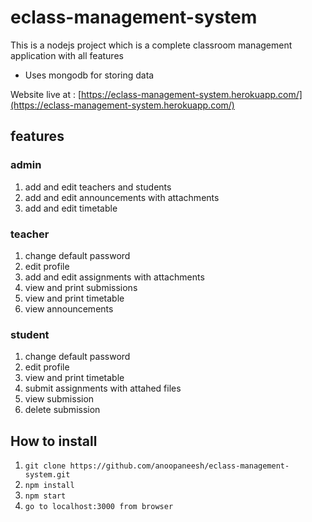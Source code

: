 # eclass-management-system
This is a nodejs project which is a complete classroom management application with all features

- Uses mongodb for storing data

Website live at : [https://eclass-management-system.herokuapp.com/](https://eclass-management-system.herokuapp.com/)

## features
### admin
1. add and edit teachers and students
2. add and edit announcements with attachments
3. add and edit timetable

### teacher
1. change default password
2. edit profile
3. add and edit assignments with attachments
4. view and print submissions
5. view and print timetable
6. view announcements

### student
1. change default password
2. edit profile
3. view and print timetable
4. submit assignments with attahed files
5. view submission
6. delete submission

## How to install
1. `` git clone https://github.com/anoopaneesh/eclass-management-system.git ``
2. `` npm install ``
3. `` npm start ``
4. `` go to localhost:3000 from browser ``
